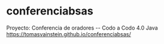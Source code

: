 # conferenciabsas
Proyecto: Conferencia de oradores -- Codo a Codo 4.0 Java
https://tomasvainstein.github.io/conferenciabsas/
